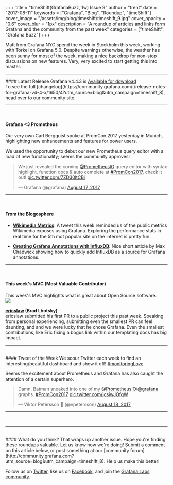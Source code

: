 +++
title = "timeShift(GrafanaBuzz, 1w) Issue 9"
author = "trent"
date = "2017-08-11"
keywords = ["Grafana", "Blog", "Roundup", "timeShift"]
cover_image = "/assets/img/blog/timeshift/timeshift_9.jpg"
cover_opacity = "0.6"
cover_blur = "1px"
description = "A roundup of articles and links form Grafana and the community from the past week"
categories = ["timeShift", "Grafana Buzz"]
+++

Matt from Grafana NYC spend the week in Stockholm this week, working with Torkel on Grafana 5.0. Despite warnings otherwise, the weather has been sunny for most of the week, making a nice backdrop for non-stop discussions on new features. Very, very excited to start getting this into master. 
<br />
<hr />
#### Latest Release
Grafana v4.4.3 is <a href="https://grafana.com/grafana/download?utm_source=blog&utm_campaign=timeshift_8" target="_blank" class="btn btn-inline btn--primary">Available for download</a>
<br/>To see the full [changelog](https://community.grafana.com/t/release-notes-for-grafana-v4-4-x/1650/4?utm_source=blog&utm_campaign=timeshift_8), head over to our community site.

<hr />
<br />

#### Grafana <3 Prometheus
Our very own Carl Bergquist spoke at PromCon 2017 yesterday in Munich, highlighting new enhancements and features for power users.
<p>We used the opportunity to debut our new Prometheus query editor with a load of new functionality; seems the community approves!

<blockquote class="twitter-tweet" data-lang="en"><p lang="en" dir="ltr">We just revealed the coming <a href="https://twitter.com/PrometheusIO">@PrometheusIO</a> query editor with syntax highlight, function docs &amp; auto complete at <a href="https://twitter.com/hashtag/PromCon2017?src=hash">#PromCon2017</a>, check it out! <a href="https://t.co/7ZD30ltCBi">pic.twitter.com/7ZD30ltCBi</a></p>&mdash; Grafana (@grafana) <a href="https://twitter.com/grafana/status/898143069886980096">August 17, 2017</a></blockquote>
<script async src="//platform.twitter.com/widgets.js" charset="utf-8"></script>
<hr />
<br />

#### From the Blogosphere
- [**Wikimedia Metrics**](https://grafana.wikimedia.org): A tweet this week reminded us of the public metrics Wikimedia exposes using Grafana. Exploring the performance stats in real time for the 5th mot popular site on the internet is pretty fun. 

- [**Creating Grafana Annotations with InfluxDB**](https://maxchadwick.xyz/blog/grafana-influxdb-annotations): Nice short article by Max Chadwick showing how to quickly add InfluxDB as a source for Grafana annotations. 

<hr />
<br />

<h4>This week's MVC (Most Valuable Contributor)</h4>
This week's MVC highlights what is great about Open Source software.

<div class="blog-plugin">
	<div class="row row--md-gutters blog-plugin-grid">
		<div class="col col--sm-2 blog-plugin-grid__item">
			<img class="mvc" src="https://avatars1.githubusercontent.com/u/363662?v=4&s=460" />
		</div>
		<div class="col col--sm-10 blog-plugin-grid__item">
			<p>
				<strong><a href="https://github.com/reyjrar" target="_blank">ericslaw</a> (Brad Lhotsky)</strong><br/>
				ericslaw submitted his first PR to a public project this past week. Speaking from personal experiencing, submitting even the smallest PR can feel daunting, and and we were lucky that he chose Grafana. Even the smallest contributions, like Eric fixing a bogus link within our templating docs has big impact. 
			</p>
		</div>
	</div>
</div>

<hr />
<br />
#### Tweet of the Week
We scour Twitter each week to find an interesting/beautiful dashboard and show it off! <a href="https://twitter.com/hashtag/monitoringlove?src=hash" target="_blank">#monitoringLove</a>
<p>Seems the excitement about Prometheus and Grafana has also caught the attention of a certain superhero.

<blockquote class="twitter-tweet" data-lang="en"><p lang="en" dir="ltr">Damn. Batman sneaked into one of my <a href="https://twitter.com/PrometheusIO">@PrometheusIO</a>/<a href="https://twitter.com/grafana">@grafana</a> graphs. <a href="https://twitter.com/hashtag/PromCon2017?src=hash">#PromCon2017</a> <a href="https://t.co/IcsiwJOfqW">pic.twitter.com/IcsiwJOfqW</a></p>&mdash; Viktor Petersson 🎩 (@vpetersson) <a href="https://twitter.com/vpetersson/status/898472680042754048">August 18, 2017</a></blockquote>
<script async src="//platform.twitter.com/widgets.js" charset="utf-8"></script>
<hr />
<br />


<hr />
<br />
#### What do you think?
That wraps up another issue. Hope you're finding these roundups valuable. Let us know how we're doing! Submit a comment on this article below, or post something at our [community forum](http://community.grafana.com?utm_source=blog&utm_campaign=timeshift_8). Help us make this better!

Follow us on [Twitter](http://twitter.com/grafana), like us on [Facebook](http://facebook.com/grafana), and join the [Grafana Labs community](http://grafana.com/signup?utm_source=blog&utm_campaign=timeshift_8).



